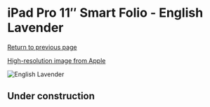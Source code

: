 # iPad Pro 11″ Smart Folio - English Lavender

[Return to previous page](/ipad_pro4)

[High-resolution image from Apple](https://store.storeimages.cdn-apple.com/8756/as-images.apple.com/is/MM6N3?wid=4500&hei=4500&fmt=png)

<div style="width: 512px"><img src="/almost_uncompressed/MM6N3.webp" alt="English Lavender"></div>

## Under construction
